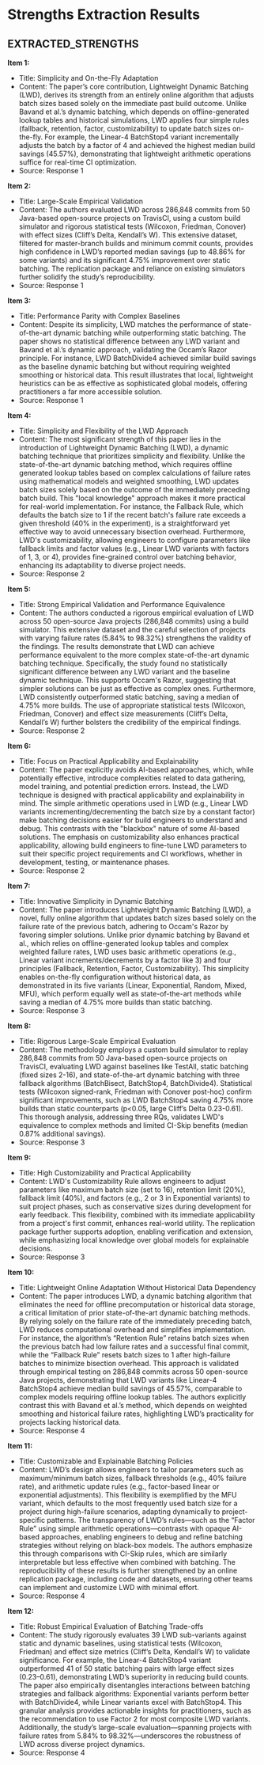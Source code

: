 # Strengths Extraction Results

## EXTRACTED_STRENGTHS

**Item 1:**
- Title: Simplicity and On-the-Fly Adaptation  
- Content: The paper’s core contribution, Lightweight Dynamic Batching (LWD), derives its strength from an entirely online algorithm that adjusts batch sizes based solely on the immediate past build outcome. Unlike Bavand et al.’s dynamic batching, which depends on offline-generated lookup tables and historical simulations, LWD applies four simple rules (fallback, retention, factor, customizability) to update batch sizes on-the-fly. For example, the Linear-4 BatchStop4 variant incrementally adjusts the batch by a factor of 4 and achieved the highest median build savings (45.57%), demonstrating that lightweight arithmetic operations suffice for real-time CI optimization.  
- Source: Response 1

**Item 2:**
- Title: Large-Scale Empirical Validation  
- Content: The authors evaluated LWD across 286,848 commits from 50 Java-based open-source projects on TravisCI, using a custom build simulator and rigorous statistical tests (Wilcoxon, Friedman, Conover) with effect sizes (Cliff’s Delta, Kendall’s W). This extensive dataset, filtered for master-branch builds and minimum commit counts, provides high confidence in LWD’s reported median savings (up to 48.86% for some variants) and its significant 4.75% improvement over static batching. The replication package and reliance on existing simulators further solidify the study’s reproducibility.  
- Source: Response 1

**Item 3:**
- Title: Performance Parity with Complex Baselines  
- Content: Despite its simplicity, LWD matches the performance of state-of-the-art dynamic batching while outperforming static batching. The paper shows no statistical difference between any LWD variant and Bavand et al.’s dynamic approach, validating the Occam’s Razor principle. For instance, LWD BatchDivide4 achieved similar build savings as the baseline dynamic batching but without requiring weighted smoothing or historical data. This result illustrates that local, lightweight heuristics can be as effective as sophisticated global models, offering practitioners a far more accessible solution.  
- Source: Response 1

**Item 4:**
- Title: Simplicity and Flexibility of the LWD Approach  
- Content: The most significant strength of this paper lies in the introduction of Lightweight Dynamic Batching (LWD), a dynamic batching technique that prioritizes simplicity and flexibility. Unlike the state-of-the-art dynamic batching method, which requires offline generated lookup tables based on complex calculations of failure rates using mathematical models and weighted smoothing, LWD updates batch sizes solely based on the outcome of the immediately preceding batch build. This "local knowledge" approach makes it more practical for real-world implementation. For instance, the Fallback Rule, which defaults the batch size to 1 if the recent batch's failure rate exceeds a given threshold (40% in the experiment), is a straightforward yet effective way to avoid unnecessary bisection overhead. Furthermore, LWD's customizability, allowing engineers to configure parameters like fallback limits and factor values (e.g., Linear LWD variants with factors of 1, 3, or 4), provides fine-grained control over batching behavior, enhancing its adaptability to diverse project needs.  
- Source: Response 2

**Item 5:**
- Title: Strong Empirical Validation and Performance Equivalence  
- Content: The authors conducted a rigorous empirical evaluation of LWD across 50 open-source Java projects (286,848 commits) using a build simulator. This extensive dataset and the careful selection of projects with varying failure rates (5.84% to 98.32%) strengthens the validity of the findings. The results demonstrate that LWD can achieve performance equivalent to the more complex state-of-the-art dynamic batching technique. Specifically, the study found no statistically significant difference between any LWD variant and the baseline dynamic technique. This supports Occam's Razor, suggesting that simpler solutions can be just as effective as complex ones. Furthermore, LWD consistently outperformed static batching, saving a median of 4.75% more builds. The use of appropriate statistical tests (Wilcoxon, Friedman, Conover) and effect size measurements (Cliff’s Delta, Kendall’s W) further bolsters the credibility of the empirical findings.  
- Source: Response 2

**Item 6:**
- Title: Focus on Practical Applicability and Explainability  
- Content: The paper explicitly avoids AI-based approaches, which, while potentially effective, introduce complexities related to data gathering, model training, and potential prediction errors. Instead, the LWD technique is designed with practical applicability and explainability in mind. The simple arithmetic operations used in LWD (e.g., Linear LWD variants incrementing/decrementing the batch size by a constant factor) make batching decisions easier for build engineers to understand and debug. This contrasts with the "blackbox" nature of some AI-based solutions. The emphasis on customizability also enhances practical applicability, allowing build engineers to fine-tune LWD parameters to suit their specific project requirements and CI workflows, whether in development, testing, or maintenance phases.  
- Source: Response 2

**Item 7:**
- Title: Innovative Simplicity in Dynamic Batching  
- Content: The paper introduces Lightweight Dynamic Batching (LWD), a novel, fully online algorithm that updates batch sizes based solely on the failure rate of the previous batch, adhering to Occam's Razor by favoring simpler solutions. Unlike prior dynamic batching by Bavand et al., which relies on offline-generated lookup tables and complex weighted failure rates, LWD uses basic arithmetic operations (e.g., Linear variant increments/decrements by a factor like 3) and four principles (Fallback, Retention, Factor, Customizability). This simplicity enables on-the-fly configuration without historical data, as demonstrated in its five variants (Linear, Exponential, Random, Mixed, MFU), which perform equally well as state-of-the-art methods while saving a median of 4.75% more builds than static batching.  
- Source: Response 3

**Item 8:**
- Title: Rigorous Large-Scale Empirical Evaluation  
- Content: The methodology employs a custom build simulator to replay 286,848 commits from 50 Java-based open-source projects on TravisCI, evaluating LWD against baselines like TestAll, static batching (fixed sizes 2-16), and state-of-the-art dynamic batching with three fallback algorithms (BatchBisect, BatchStop4, BatchDivide4). Statistical tests (Wilcoxon signed-rank, Friedman with Conover post-hoc) confirm significant improvements, such as LWD BatchStop4 saving 4.75% more builds than static counterparts (p<0.05, large Cliff’s Delta 0.23-0.61). This thorough analysis, addressing three RQs, validates LWD's equivalence to complex methods and limited CI-Skip benefits (median 0.87% additional savings).  
- Source: Response 3

**Item 9:**
- Title: High Customizability and Practical Applicability  
- Content: LWD's Customizability Rule allows engineers to adjust parameters like maximum batch size (set to 16), retention limit (20%), fallback limit (40%), and factors (e.g., 2 or 3 in Exponential variants) to suit project phases, such as conservative sizes during development for early feedback. This flexibility, combined with its immediate applicability from a project's first commit, enhances real-world utility. The replication package further supports adoption, enabling verification and extension, while emphasizing local knowledge over global models for explainable decisions.  
- Source: Response 3

**Item 10:**
- Title: Lightweight Online Adaptation Without Historical Data Dependency  
- Content: The paper introduces LWD, a dynamic batching algorithm that eliminates the need for offline precomputation or historical data storage, a critical limitation of prior state-of-the-art dynamic batching methods. By relying solely on the failure rate of the immediately preceding batch, LWD reduces computational overhead and simplifies implementation. For instance, the algorithm’s “Retention Rule” retains batch sizes when the previous batch had low failure rates and a successful final commit, while the “Fallback Rule” resets batch sizes to 1 after high-failure batches to minimize bisection overhead. This approach is validated through empirical testing on 286,848 commits across 50 open-source Java projects, demonstrating that LWD variants like Linear-4 BatchStop4 achieve median build savings of 45.57%, comparable to complex models requiring offline lookup tables. The authors explicitly contrast this with Bavand et al.’s method, which depends on weighted smoothing and historical failure rates, highlighting LWD’s practicality for projects lacking historical data.  
- Source: Response 4

**Item 11:**
- Title: Customizable and Explainable Batching Policies  
- Content: LWD’s design allows engineers to tailor parameters such as maximum/minimum batch sizes, fallback thresholds (e.g., 40% failure rate), and arithmetic update rules (e.g., factor-based linear or exponential adjustments). This flexibility is exemplified by the MFU variant, which defaults to the most frequently used batch size for a project during high-failure scenarios, adapting dynamically to project-specific patterns. The transparency of LWD’s rules—such as the “Factor Rule” using simple arithmetic operations—contrasts with opaque AI-based approaches, enabling engineers to debug and refine batching strategies without relying on black-box models. The authors emphasize this through comparisons with CI-Skip rules, which are similarly interpretable but less effective when combined with batching. The reproducibility of these results is further strengthened by an online replication package, including code and datasets, ensuring other teams can implement and customize LWD with minimal effort.  
- Source: Response 4

**Item 12:**
- Title: Robust Empirical Evaluation of Batching Trade-offs  
- Content: The study rigorously evaluates 39 LWD sub-variants against static and dynamic baselines, using statistical tests (Wilcoxon, Friedman) and effect size metrics (Cliff’s Delta, Kendall’s W) to validate significance. For example, the Linear-4 BatchStop4 variant outperformed 41 of 50 static batching pairs with large effect sizes (0.23–0.61), demonstrating LWD’s superiority in reducing build counts. The paper also empirically disentangles interactions between batching strategies and fallback algorithms: Exponential variants perform better with BatchDivide4, while Linear variants excel with BatchStop4. This granular analysis provides actionable insights for practitioners, such as the recommendation to use Factor 2 for most composite LWD variants. Additionally, the study’s large-scale evaluation—spanning projects with failure rates from 5.84% to 98.32%—underscores the robustness of LWD across diverse project dynamics.  
- Source: Response 4